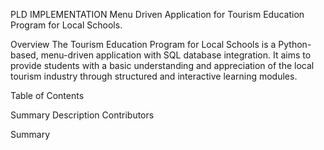 PLD IMPLEMENTATION
Menu Driven Application for Tourism Education Program for Local Schools.

Overview
The Tourism Education Program for Local Schools is a Python-based, menu-driven application with SQL database integration. It aims to provide students with a basic understanding and appreciation of the local tourism industry through structured and interactive learning modules.

Table of Contents

Summary
Description
Contributors

Summary

